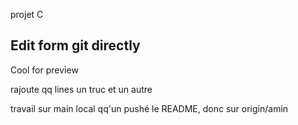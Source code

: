 projet C

## Edit form git directly
Cool for preview

rajoute qq lines
un truc
et un autre

travail sur main local
qq'un pushé le README, donc sur origin/amin
